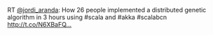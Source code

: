 RT <a href="http://twitter.com/jordi_aranda">@jordi_aranda</a>: How 26 people implemented a distributed genetic algorithm in 3 hours using #scala and #akka #scalabcn <a href="http://t.co/N6XBaFQ…">http://t.co/N6XBaFQ…</a>